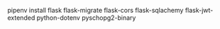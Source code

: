 pipenv install flask flask-migrate flask-cors flask-sqlachemy flask-jwt-extended python-dotenv pyschopg2-binary